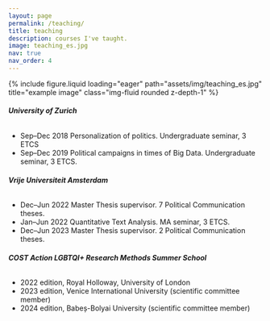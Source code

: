 ```yaml
---
layout: page
permalink: /teaching/
title: teaching
description: courses I've taught.
image: teaching_es.jpg
nav: true
nav_order: 4
---
```


<div class="row">
    <div class="col-sm mt-3 mt-md-0">
        {% include figure.liquid loading="eager" path="assets/img/teaching_es.jpg" title="example image" class="img-fluid rounded z-depth-1" %}
    </div>
</div>


###### **University of Zurich**

- Sep–Dec 2018 Personalization of politics. Undergraduate seminar, 3 ETCS
- Sep–Dec 2019 Political campaigns in times of Big Data. Undergraduate seminar, 3 ETCS.



###### **Vrije Universiteit Amsterdam**

- Dec–Jun 2022 Master Thesis supervisor. 7 Political Communication theses.
- Jan–Jun 2022 Quantitative Text Analysis. MA seminar, 3 ETCS.
- Dec–Jun 2023 Master Thesis supervisor. 2 Political Communication theses.


###### **COST Action LGBTQI+ Research Methods Summer School**

- 2022 edition, Royal Holloway, University of London
- 2023 edition, Venice International University (scientific committee member)
- 2024 edition, Babeș-Bolyai University (scientific committee member)

